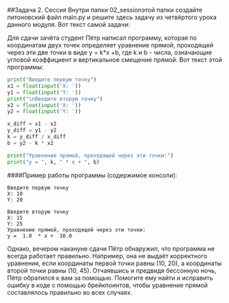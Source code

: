 ##Задача 2. Сессия
Внутри папки 02_sessionэтой папки создайте питоновский файл main.py и решите здесь задачу из четвёртого урока данного модуля. Вот текст самой задачи:

Для сдачи зачёта студент Пётр написал программу, которая по координатам двух точек определяет уравнение прямой, проходящей через эти две точки в виде y = k*x +b, где k и b - числа, означающие угловой коэффициент и вертикальное смещение прямой. Вот текст этой программы:

```python
print("Введите первую точку")
x1 = float(input('X: '))
y1 = float(input('Y: '))
print("\nВведите вторую точку")
x2 = float(input('X: '))
y2 = float(input('Y: '))

x_diff = x1 - x2
y_diff = y1 - y2
k = y_diff / x_diff
b = y2 - k * x2

print("Уравнение прямой, проходящей через эти точки:")
print("y = ", k, " * x + ", b)
```

####Пример работы программы (содержимое консоли):
````
Введите первую точку
X: 10
Y: 20

Введите вторую точку
X: 15
Y: 25
Уравнение прямой, проходящей через эти точки:
y =  1.0  * x +  10.0
````
Однако, вечером накануне сдачи Пётр обнаружил, что программа не всегда работает правильно. Например, она не выдаёт корректного уравнения, если координаты первой точки равны (10, 20), а координаты второй точки равны (10, 45). Отчаявшись и предвидя бессонную ночь, Пётр обратился к вам за помощью. Помогите ему найти и исправить ошибку в коде с помощью брейкпоинтов, чтобы уравнение прямой составлялось правильно во всех случаях.
